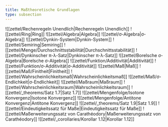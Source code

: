 ```yaml
---
title: Maßtheoretische Grundlagen
type: subsection
---
```


![[zettel/Rechenregeln Unendlich|Rechenregeln Unendlich]]
![[zettel/Ring|Ring]]
![[zettel/Algebra|Algebra]]
![[zettel/σ-Algebra|σ-Algebra]]
![[zettel/Dynkin-System|Dynkin-System]]
![[zettel/Semiring|Semiring]]
![[zettel/Menge/Durchschnittsstabilität|Durchschnittsstabilität]]
![[zettel/Dynkinscher π-λ-Satz|Dynkinscher π-λ-Satz]]
![[zettel/Borelsche σ-Algebra|Borelsche σ-Algebra]]
![[zettel/Funktion/Additivität|Additivität]]
![[zettel/Funktion/σ-Additivität|σ-Additivität]]
![[zettel/Maß|Maß]]
![[zettel/Maß/Finitheit|Finitheit]]
![[zettel/Wahrscheinlichkeitsmaß|Wahrscheinlichkeitsmaß]]
![[zettel/Maß/σ-Endlichkeit|σ-Endlichkeit]]
![[zettel/Maßraum|Maßraum]]
![[zettel/Wahrscheinlichkeitsraum|Wahrscheinlichkeitsraum]]
![[zettel/_theorems/Satz 1.7|Satz 1.7]]
![[zettel/Mengenfolge/Isotone Konvergenz|Isotone Konvergenz]]
![[zettel/Mengenfolge/Antitone Konvergenz|Antitone Konvergenz]]
![[zettel/_theorems/Satz 1.9|Satz 1.9]]
![[zettel/Eindeutigkeitssatz für Maße|Eindeutigkeitssatz für Maße]]
![[zettel/Maßerweiterungssatz von Carathéodory|Maßerweiterungssatz von Carathéodory]]
![[zettel/_corollaries/Korollar 1.12|Korollar 1.12]]